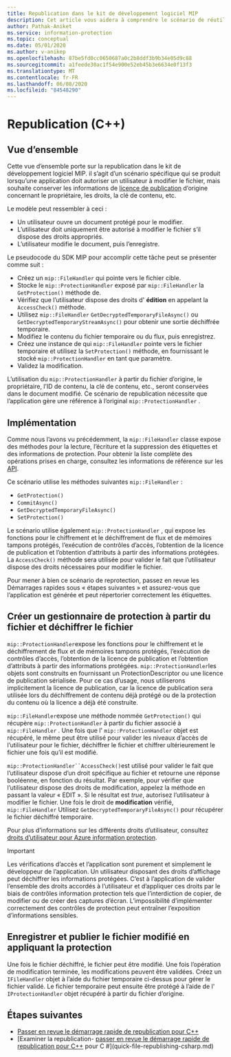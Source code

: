 ```yaml
---
title: Republication dans le kit de développement logiciel MIP
description: Cet article vous aidera à comprendre le scénario de réutilisation du gestionnaire de protection pour les scénarios de republication.
author: Pathak-Aniket
ms.service: information-protection
ms.topic: conceptual
ms.date: 05/01/2020
ms.author: v-anikep
ms.openlocfilehash: 87be5fd0cc0650687a0c2b8ddf3b9b34e05d9c88
ms.sourcegitcommit: a1feede30ac1f54e900e52eb45b3e6634e0f13f3
ms.translationtype: MT
ms.contentlocale: fr-FR
ms.lasthandoff: 06/08/2020
ms.locfileid: "84548290"
---
```

# <a name="republishing-c"></a>Republication (C++)

## <a name="overview"></a>Vue d’ensemble

Cette vue d’ensemble porte sur la republication dans le kit de développement logiciel MIP. il s’agit d’un scénario spécifique qui se produit lorsqu’une application doit autoriser un utilisateur à modifier le fichier, mais souhaite conserver les informations de [licence de publication](https://techcommunity.microsoft.com/t5/enterprise-mobility-security/licenses-and-certificates-and-how-ad-rms-protects-and-consumes/ba-p/247309) d’origine concernant le propriétaire, les droits, la clé de contenu, etc.

Le modèle peut ressembler à ceci :

- Un utilisateur ouvre un document protégé pour le modifier.
- L’utilisateur doit uniquement être autorisé à modifier le fichier s’il dispose des droits appropriés.
- L’utilisateur modifie le document, puis l’enregistre.

Le pseudocode du SDK MIP pour accomplir cette tâche peut se présenter comme suit :

- Créez un `mip::FileHandler` qui pointe vers le fichier cible.
- Stocke le `mip::ProtectionHandler` exposé par `mip::FileHandler` la `GetProtection()` méthode de.
- Vérifiez que l’utilisateur dispose des droits d' **édition** en appelant la `AccessCheck()` méthode.
- Utilisez `mip::FileHandler` `GetDecryptedTemporaryFileAsync()` ou `GetDecryptedTemporaryStreamAsync()` pour obtenir une sortie déchiffrée temporaire.
- Modifiez le contenu du fichier temporaire ou du flux, puis enregistrez.
- Créez une instance de qui `mip::FileHandler` pointe vers le fichier temporaire et utilisez la `SetProtection()` méthode, en fournissant le stocké `mip::ProtectionHandler` en tant que paramètre.
- Validez la modification.

L’utilisation du `mip::ProtectionHandler` à partir du fichier d’origine, le propriétaire, l’ID de contenu, la clé de contenu, etc., seront conservées dans le document modifié. Ce scénario de republication nécessite que l’application gère une référence à l’original `mip::ProtectionHandler` .

## <a name="implementation"></a>Implémentation

Comme nous l’avons vu précédemment, la `mip::FileHandler` classe expose des méthodes pour la lecture, l’écriture et la suppression des étiquettes et des informations de protection. Pour obtenir la liste complète des opérations prises en charge, consultez les informations de référence sur les [API](./reference/class_mip_filehandler.md#summary).

Ce scénario utilise les méthodes suivantes `mip::FileHandler` :

- `GetProtection()`
- `CommitAsync()`
- `GetDecryptedTemporaryFileAsync()`
- `SetProtection()`

Le scénario utilise également `mip::ProtectionHandler` , qui expose les fonctions pour le chiffrement et le déchiffrement de flux et de mémoires tampons protégés, l’exécution de contrôles d’accès, l’obtention de la licence de publication et l’obtention d’attributs à partir des informations protégées. La `AccessCheck()` méthode sera utilisée pour valider le fait que l’utilisateur dispose des droits nécessaires pour modifier le fichier.

Pour mener à bien ce scénario de reprotection, passez en revue les Démarrages rapides sous « étapes suivantes » et assurez-vous que l’application est générée et peut répertorier correctement les étiquettes.

## <a name="create-a-protection-handler-from-the-file-and-decrypt-the-file"></a>Créer un gestionnaire de protection à partir du fichier et déchiffrer le fichier

`mip::ProtectionHandler`expose les fonctions pour le chiffrement et le déchiffrement de flux et de mémoires tampons protégés, l’exécution de contrôles d’accès, l’obtention de la licence de publication et l’obtention d’attributs à partir des informations protégées. `mip::ProtectionHandler`les objets sont construits en fournissant un ProtectionDescriptor ou une licence de publication sérialisée. Pour ce cas d’usage, nous utiliserons implicitement la licence de publication, car la licence de publication sera utilisée lors du déchiffrement de contenu déjà protégé ou de la protection du contenu où la licence a déjà été construite.

`mip::FileHandler`expose une méthode nommée `GetProtection()` qui récupère `mip::ProtectionHandler` à partir du fichier associé à `mip::FileHandler` . Une fois que l' `mip::ProtectionHandler` objet est récupéré, le même peut être utilisé pour valider les niveaux d’accès de l’utilisateur pour le fichier, déchiffrer le fichier et chiffrer ultérieurement le fichier une fois qu’il est modifié.

`mip::ProtectionHandler``AccessCheck()`est utilisé pour valider le fait que l’utilisateur dispose d’un droit spécifique au fichier et retourne une réponse booléenne, en fonction du résultat. Par exemple, pour vérifier que l’utilisateur dispose des droits de modification, appelez la méthode en passant la valeur « EDIT ». Si le résultat est *true*, autorisez l’utilisateur à modifier le fichier. Une fois le droit de **modification** vérifié, `mip::FileHandler` Utilisez `GetDecryptedTemporaryFileAsync()` pour récupérer le fichier déchiffré temporaire.

Pour plus d’informations sur les différents droits d’utilisateur, consultez [droits d’utilisateur pour Azure information protection](/azure/information-protection/configure-usage-rights).

 > [!IMPORTANT]
 > Les vérifications d’accès et l’application sont purement et simplement le développeur de l’application. Un utilisateur disposant des droits d’affichage peut déchiffrer les informations protégées. C’est à l’application de valider l’ensemble des droits accordés à l’utilisateur et d’appliquer ces droits par le biais de contrôles information protection tels que l’interdiction de copier, de modifier ou de créer des captures d’écran. L’impossibilité d’implémenter correctement des contrôles de protection peut entraîner l’exposition d’informations sensibles.

## <a name="save-and-publish-the-edited-file-by-applying-protection"></a>Enregistrer et publier le fichier modifié en appliquant la protection

Une fois le fichier déchiffré, le fichier peut être modifié. Une fois l’opération de modification terminée, les modifications peuvent être validées. Créez un `IFileHandler` objet à l’aide du fichier temporaire ci-dessus pour gérer le fichier validé. Le fichier temporaire peut ensuite être protégé à l’aide de l' `IProtectionHandler` objet récupéré à partir du fichier d’origine.

## <a name="next-steps"></a>Étapes suivantes

- [Passer en revue le démarrage rapide de republication pour C++](quick-file-republishing-cpp.md)
- [Examiner la republication- [passer en revue le démarrage rapide de republication pour C++](quick-file-republishing-cpp.md) pour C #](quick-file-republishing-csharp.md)